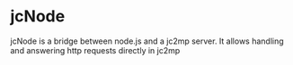 jcNode
======

jcNode is a bridge between node.js and a jc2mp server. It allows handling and answering http requests directly in jc2mp
